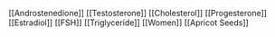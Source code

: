 [[Androstenedione]]
[[Testosterone]]
[[Cholesterol]]
[[Progesterone]]
[[Estradiol]]
[[FSH]]
[[Triglyceride]]
[[Women]]
[[Apricot Seeds]]
